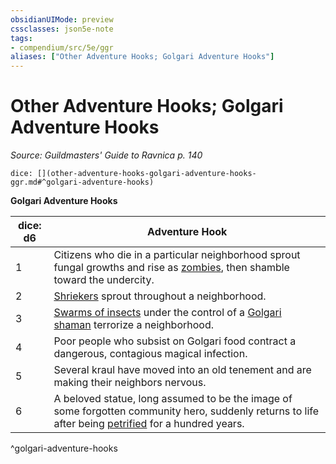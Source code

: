 ```yaml
---
obsidianUIMode: preview
cssclasses: json5e-note
tags:
- compendium/src/5e/ggr
aliases: ["Other Adventure Hooks; Golgari Adventure Hooks"]
---
```

# Other Adventure Hooks; Golgari Adventure Hooks
*Source: Guildmasters' Guide to Ravnica p. 140* 

`dice: [](other-adventure-hooks-golgari-adventure-hooks-ggr.md#^golgari-adventure-hooks)`

**Golgari Adventure Hooks**

| dice: d6 | Adventure Hook |
|----------|----------------|
| 1 | Citizens who die in a particular neighborhood sprout fungal growths and rise as [zombies](z_compendium/bestiary/undead/zombie.md), then shamble toward the undercity. |
| 2 | [Shriekers](z_compendium/bestiary/plant/shrieker.md) sprout throughout a neighborhood. |
| 3 | [Swarms of insects](z_compendium/bestiary/beast/swarm-of-insects.md) under the control of a [Golgari shaman](z_compendium/bestiary/humanoid/golgari-shaman-ggr.md) terrorize a neighborhood. |
| 4 | Poor people who subsist on Golgari food contract a dangerous, contagious magical infection. |
| 5 | Several kraul have moved into an old tenement and are making their neighbors nervous. |
| 6 | A beloved statue, long assumed to be the image of some forgotten community hero, suddenly returns to life after being [petrified](z_compendium/rules/conditions.md#petrified) for a hundred years. |
^golgari-adventure-hooks